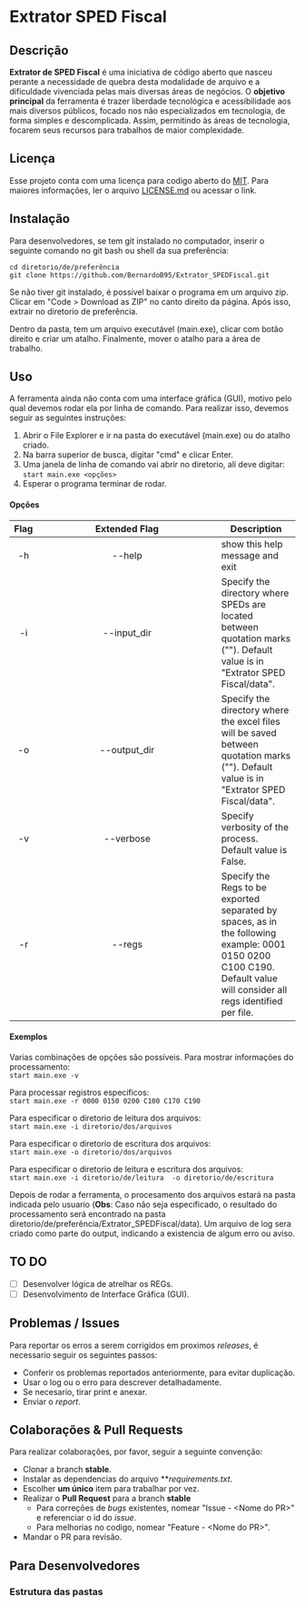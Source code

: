 # Extrator SPED Fiscal 
## Descrição
**Extrator de SPED Fiscal** é uma iniciativa de código aberto que nasceu perante a necessidade de quebra desta modalidade de arquivo e a dificuldade vivenciada pelas mais diversas áreas de negócios. O **objetivo principal** da ferramenta é trazer liberdade tecnológica e acessibilidade aos mais diversos públicos, focado nos não especializados em tecnologia, de forma simples e descomplicada. Assim, permitindo às áreas de tecnologia, focarem seus recursos para trabalhos de maior complexidade.


## Licença
Esse projeto conta com uma licença para codigo aberto do [MIT](https://choosealicense.com/licenses/mit/). Para maiores informações, ler o arquivo [LICENSE.md](https://github.com/BernardoB95/Extrator_SPEDFiscal/blob/main/README.md) ou acessar o link.

## Instalação
Para desenvolvedores, se tem git instalado no computador, inserir o seguinte comando no git bash ou shell da sua preferência:
```
cd diretorio/de/preferência
git clone https://github.com/BernardoB95/Extrator_SPEDFiscal.git
```

Se não tiver git instalado, é possivel baixar o programa em um arquivo zip. Clicar em "Code > Download as ZIP" no canto direito da página. Após isso, extrair no diretorio de preferência.

Dentro da pasta, tem um arquivo executável (main.exe), clicar com botão direito e criar um atalho. Finalmente, mover o atalho para a área de trabalho.


## Uso
A ferramenta ainda não conta com uma interface gráfica (GUI), motivo pelo qual devemos rodar ela por linha de comando. Para realizar isso, devemos seguir as seguintes instruções:
1. Abrir o File Explorer e ir na pasta do executável (main.exe) ou do atalho criado.
2. Na barra superior de busca, digitar "cmd" e clicar Enter.
3. Uma janela de linha de comando vai abrir no diretorio, alí deve digitar: `start main.exe <opções>`
4. Esperar o programa terminar de rodar.

#### Opções
| Flag | <div style="width:300px">Extended Flag</div> | Description |
| :----: | :------: | --------------------- |
| -h     | --help       | show this help message and exit |
| -i     | --input_dir  | Specify the directory where SPEDs are located between quotation marks (""). Default value is in "Extrator SPED Fiscal/data". |
| -o     | --output_dir | Specify the directory where the excel files will be saved between quotation marks (""). Default value is in "Extrator SPED Fiscal/data". |
| -v     | --verbose    | Specify verbosity of the process. Default value is False. |
| -r     | --regs       | Specify the Regs to be exported separated by spaces, as in the following example: 0001 0150 0200 C100 C190. Default value will consider all regs identified per file. |

#### Exemplos
Varias combinações de opções são possíveis.
Para mostrar informações do processamento:<br>
`start main.exe -v`

Para processar registros específicos:<br>
`start main.exe -r 0000 0150 0200 C100 C170 C190`

Para especificar o diretorio de leitura  dos arquivos:<br>
`start main.exe -i diretorio/dos/arquivos`

Para especificar o diretorio de escritura dos arquivos:<br>
`start main.exe -o diretorio/dos/arquivos`

Para especificar o diretorio de leitura e escritura dos arquivos:<br>
`start main.exe -i diretorio/de/leitura  -o diretorio/de/escritura`

Depois de rodar a ferramenta, o procesamento dos arquivos estará na pasta indicada pelo usuario (**Obs**: Caso não seja especificado, o resultado do processamento será encontrado na pasta diretorio/de/preferência/Extrator_SPEDFiscal/data). Um arquivo de log sera criado como parte do output, indicando a existencia de algum erro ou aviso.

## TO DO
- [ ] Desenvolver lógica de atrelhar os REGs.
- [ ] Desenvolvimento de Interface Gráfica (GUI).

## Problemas / Issues
Para reportar os erros a serem corrigidos em proximos *releases*, é necessario seguir os seguintes passos:
- Conferir os problemas reportados anteriormente, para evitar duplicação.
- Usar o log ou o erro para descrever detalhadamente.
- Se necesario, tirar print e anexar.
- Enviar o *report*.


## Colaborações & Pull Requests
Para realizar colaborações, por favor, seguir a seguinte convenção:
 - Clonar a branch **stable**.
 - Instalar as dependencias do arquivo ***requirements.txt*.
 - Escolher **um único** item para trabalhar por vez.
 - Realizar o **Pull Request** para a branch **stable**
   - Para correções de *bugs* existentes, nomear "Issue - \<Nome do PR\>" e referenciar o id do *issue*.
   - Para melhorias no codigo, nomear "Feature - \<Nome do PR\>".
 - Mandar o PR para revisão.

## Para Desenvolvedores

### Estrutura das pastas

